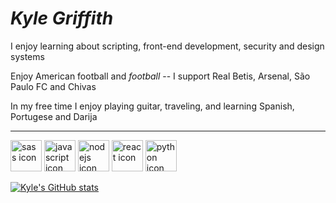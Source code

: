 # *Kyle Griffith*

<p> I enjoy learning about scripting, front-end development, security and design systems </p>

<p> Enjoy American football and <i>football</i> -- I support Real Betis, Arsenal, São Paulo FC and Chivas

<p> In my free time I enjoy playing guitar, traveling, and learning Spanish, Portugese and Darija </p>

---
<p align="left">
<img src="https://upload.wikimedia.org/wikipedia/commons/thumb/9/96/Sass_Logo_Color.svg/1280px-Sass_Logo_Color.svg.png" height="50" width="50" title="sass icon" />
<img src="https://upload.wikimedia.org/wikipedia/commons/6/6a/JavaScript-logo.png" height="50" width="50" title="javascript icon" />
<img src="https://seeklogo.com/images/N/nodejs-logo-FBE122E377-seeklogo.com.png" height="50" width="50" title="nodejs icon" />
<img src="https://upload.wikimedia.org/wikipedia/commons/thumb/a/a7/React-icon.svg/2300px-React-icon.svg.png" height="50" width="50" title="react icon" /> <img src="https://upload.wikimedia.org/wikipedia/commons/thumb/c/c3/Python-logo-notext.svg/1869px-Python-logo-notext.svg.png" height="50" width="50" title="python icon" /> 
</p>



[![Kyle's GitHub stats](https://github-readme-stats.vercel.app/api?username=kyle-griffith&showicons=true&theme=dracula&count_private=true)](https://github.com/kyle-griffith/github-readme-stats)
